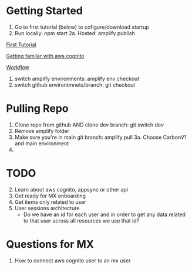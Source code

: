 # Getting Started
1. Go to first tutorial (below) to cofigure/download startup
2. Run locally: npm start 
2a. Hosted: amplify publish

[First Tutorial](https://docs.amplify.aws/start/q/integration/react/)

[Getting familar with aws cognito](https://docs.aws.amazon.com/cognito/latest/developerguide/what-is-amazon-cognito.html)

[Workflow](https://docs.amplify.aws/cli/teams/overview/)
1. switch amplify environments: amplify env checkout <environment>
2. switch github environtmnets/branch: git checkout <branch>

# Pulling  Repo
1.  Clone repo from github AND clone dev branch:  git switch dev 
2. Remove amplify folder 
3. Make sure you're in main git branch: amplify pull <appID>
3a. Choose CarbonV1 and main environment 
4. 


# TODO
2. Learn about aws cognito, appsync or other api
3. Get ready for MX onboarding
4. Get items only related to user
5. User sessions architecture
    - Do we have an id for each user and in order to get any data related to that user across all resources we use that id? 


# Questions for MX 
1. How to connect aws cognito user to an mx user 


